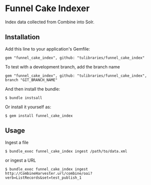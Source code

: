 # Funnel Cake Indexer

Index data collected from Combine into Solr.

## Installation

Add this line to your application's Gemfile:

    gem "funnel_cake_index", github: "tulibraries/funnel_cake_index"

To test with a development branch, add the branch name

    gem "funnel_cake_index", github: "tulibraries/funnel_cake_index", branch "GIT_BRANCH_NAME"

And then install the bundle:

    $ bundle instsall

Or install it yourself as:

    $ gem install funnel_cake_index

## Usage

Ingest a file

    $ bundle_exec funnel_cake_index ingest /path/to/data.xml 

or ingest a URL

    $ bundle_exec funnel_cake_index ingest http://CombineHarvester.url/combine/oai?verb=ListRecords&set=test_publish_1
